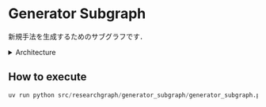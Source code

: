 # Generator Subgraph  
新規手法を生成するためのサブグラフです．

  <details>

  <summary>Architecture</summary>

  ```mermaid
  %%{init: {'flowchart': {'curve': 'linear'}}}%%
  graph TD;
          __start__([<p>__start__</p>]):::first
          generator_node(generator_node)
          __end__([<p>__end__</p>]):::last
          __start__ --> generator_node;
          generator_node --> __end__;
          classDef default fill:#f2f0ff,line-height:1.2
          classDef first fill-opacity:0
          classDef last fill:#bfb6fc
  ```
  </details>


## How to execute

```python
uv run python src/researchgraph/generator_subgraph/generator_subgraph.py
```
